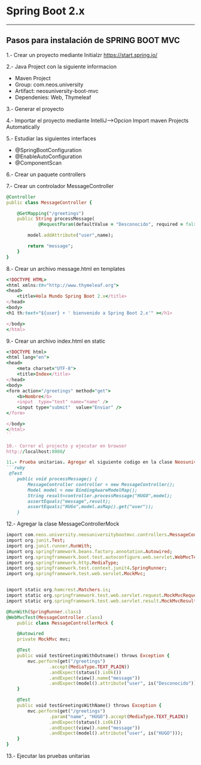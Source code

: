 # Spring Boot 2.x

----------------------------------
Pasos para instalación de SPRING BOOT MVC
----------------------------------
1.- Crear un proyecto mediante Initialzr
https://start.spring.io/

2.- Java Project con la siguiente informacion
* Maven Project
* Group: com.neos.university
* Artifact: neosuniversity-boot-mvc
* Dependenies: Web, Thymeleaf

3.- Generar el proyecto

4.- Importar el proyecto mediante IntelliJ-->Opcion Import maven Projects Automatically

5.- Estudiar las siguientes interfaces
* @SpringBootConfiguration
* @EnableAutoConfiguration
* @ComponentScan

6.- Crear un paquete  controllers

7.- Crear un controlador MessageController
```ruby
@Controller
public class MessageController {

    @GetMapping("/greetings")
    public String processMessage(
            @RequestParam(defaultValue = "Desconocido", required = false) String name, Model model){

        model.addAttribute("user",name);

        return "message";
    }
}
```

8.- Crear un archivo message.html en templates
```ruby
<!DOCTYPE HTML>
<html xmlns:th="http://www.thymeleaf.org">
<head>
    <title>Hola Mundo Spring Boot 2.x</title>
</head>
<body>
<h1 th:text="${user} + ' bienvenido a Spring Boot 2.x'" ></h1>

</body>
</html>
```
9.- Crear un archivo index.html en static
```ruby
<!DOCTYPE html>
<html lang="en">
<head>
    <meta charset="UTF-8">
    <title>Index</title>
</head>
<body>
<form action="/greetings" method="get">
    <b>Nombre</b>
    <input  type="text" name="name" />
    <input type="submit"  value="Enviar" />
</form>

</body>
</html>
``

10.- Correr el projecto y ejecutar en browser
http://localhost:8080/

11.- Prueba unitarias. Agregar el siguiente codigo en la clase NeosuniversityBootMvcApplication
```ruby
 @Test
    public void processMessage() {
        MessageController controller = new MessageController();
        Model model = new BindingAwareModelMap();
        String result=controller.processMessage("HUGO",model);
        assertEquals("message",result);
        assertEquals("HUGo",model.asMap().get("user"));
    }
 ```
   
12.- Agregar la clase MessageControllerMock
```ruby
import com.neos.university.neosuniversitybootmvc.controllers.MessageController;
import org.junit.Test;
import org.junit.runner.RunWith;
import org.springframework.beans.factory.annotation.Autowired;
import org.springframework.boot.test.autoconfigure.web.servlet.WebMvcTest;
import org.springframework.http.MediaType;
import org.springframework.test.context.junit4.SpringRunner;
import org.springframework.test.web.servlet.MockMvc;


import static org.hamcrest.Matchers.is;
import static org.springframework.test.web.servlet.request.MockMvcRequestBuilders.get;
import static org.springframework.test.web.servlet.result.MockMvcResultMatchers.*;

@RunWith(SpringRunner.class)
@WebMvcTest(MessageController.class)
    public class MessageControllerMock {

    @Autowired
    private MockMvc mvc;

    @Test
    public void testGreetingsWithOutname() throws Exception {
        mvc.perform(get("/greetings")
                .accept(MediaType.TEXT_PLAIN))
                .andExpect(status().isOk())
                .andExpect(view().name("message"))
                .andExpect(model().attribute("user", is("Desconocido")));
    }

    @Test
    public void testGreetingsWithName() throws Exception {
        mvc.perform(get("/greetings")
                .param("name", "HUGO").accept(MediaType.TEXT_PLAIN))
                .andExpect(status().isOk())
                .andExpect(view().name("message"))
                .andExpect(model().attribute("user", is("HUGO")));
    }
}
```

13.- Ejecutar las pruebas unitarias
